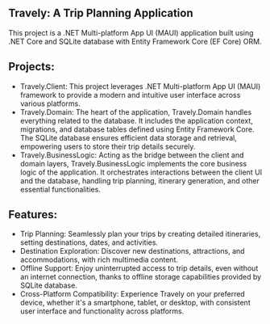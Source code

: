 ## Travely: A Trip Planning Application

This project is a .NET Multi-platform App UI (MAUI) application built using .NET Core and SQLite database with Entity Framework Core (EF Core) ORM.

## Projects:
- Travely.Client: This project leverages .NET Multi-platform App UI (MAUI) framework to provide a modern and intuitive user interface across various platforms.
- Travely.Domain: The heart of the application, Travely.Domain handles everything related to the database. It includes the application context, migrations, and database tables defined using Entity Framework Core. The SQLite database ensures efficient data storage and retrieval, empowering users to store their trip details securely.
- Travely.BusinessLogic: Acting as the bridge between the client and domain layers, Travely.BusinessLogic implements the core business logic of the application. It orchestrates interactions between the client UI and the database, handling trip planning, itinerary generation, and other essential functionalities.

## Features:
- Trip Planning: Seamlessly plan your trips by creating detailed itineraries, setting destinations, dates, and activities.
- Destination Exploration: Discover new destinations, attractions, and accommodations, with rich multimedia content.
- Offline Support: Enjoy uninterrupted access to trip details, even without an internet connection, thanks to offline storage capabilities provided by SQLite database.
- Cross-Platform Compatibility: Experience Travely on your preferred device, whether it's a smartphone, tablet, or desktop, with consistent user interface and functionality across platforms.
